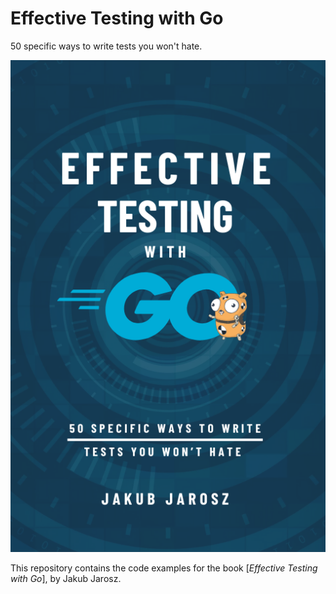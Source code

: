 # Effective Testing with Go

50 specific ways to write tests you won't hate.

![](cover.png)

This repository contains the code examples for the book [*Effective Testing with Go*], by Jakub Jarosz.
